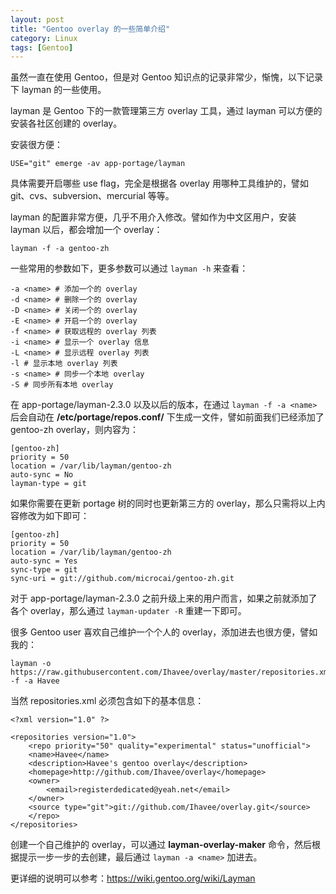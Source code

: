 ```yaml
---
layout: post
title: "Gentoo overlay 的一些简单介绍"
category: Linux
tags: [Gentoo]
---
```


虽然一直在使用 Gentoo，但是对 Gentoo 知识点的记录非常少，惭愧，以下记录下 layman 的一些使用。

layman 是 Gentoo 下的一款管理第三方 overlay 工具，通过 layman 可以方便的安装各社区创建的 overlay。

安装很方便：

    USE="git" emerge -av app-portage/layman

具体需要开启哪些 use flag，完全是根据各 overlay 用哪种工具维护的，譬如 git、cvs、subversion、mercurial 等等。 

<!-- more -->
layman 的配置非常方便，几乎不用介入修改。譬如作为中文区用户，安装 layman 以后，都会增加一个 overlay：

	layman -f -a gentoo-zh

一些常用的参数如下，更多参数可以通过 `layman -h` 来查看：

```
-a <name> # 添加一个的 overlay
-d <name> # 删除一个的 overlay
-D <name> # 关闭一个的 overlay
-E <name> # 开启一个的 overlay
-f <name> # 获取远程的 overlay 列表
-i <name> # 显示一个 overlay 信息
-L <name> # 显示远程 overlay 列表
-l # 显示本地 overlay 列表
-s <name> # 同步一个本地 overlay
-S # 同步所有本地 overlay
```

在 app-portage/layman-2.3.0 以及以后的版本，在通过 `layman -f -a <name>` 后会自动在 **/etc/portage/repos.conf/** 下生成一文件，譬如前面我们已经添加了 gentoo-zh overlay，则内容为：

```
[gentoo-zh]
priority = 50
location = /var/lib/layman/gentoo-zh
auto-sync = No
layman-type = git
```

如果你需要在更新 portage 树的同时也更新第三方的 overlay，那么只需将以上内容修改为如下即可：

```
[gentoo-zh]
priority = 50
location = /var/lib/layman/gentoo-zh
auto-sync = Yes
sync-type = git
sync-uri = git://github.com/microcai/gentoo-zh.git
```

对于 app-portage/layman-2.3.0 之前升级上来的用户而言，如果之前就添加了各个 overlay，那么通过 `layman-updater -R` 重建一下即可。

很多 Gentoo user 喜欢自己维护一个个人的 overlay，添加进去也很方便，譬如我的：

    layman -o https://raw.githubusercontent.com/Ihavee/overlay/master/repositories.xml -f -a Havee

当然 repositories.xml 必须包含如下的基本信息：

```
<?xml version="1.0" ?>

<repositories version="1.0">
    <repo priority="50" quality="experimental" status="unofficial">
	<name>Havee</name>
	<description>Havee's gentoo overlay</description>
	<homepage>http://github.com/Ihavee/overlay</homepage>
	<owner>
	    <email>registerdedicated@yeah.net</email>
	</owner>
	<source type="git">git://github.com/Ihavee/overlay.git</source>
    </repo>
</repositories>
```

创建一个自己维护的 overlay，可以通过 **layman-overlay-maker** 命令，然后根据提示一步一步的去创建，最后通过 `layman -a <name>` 加进去。

更详细的说明可以参考：<https://wiki.gentoo.org/wiki/Layman>